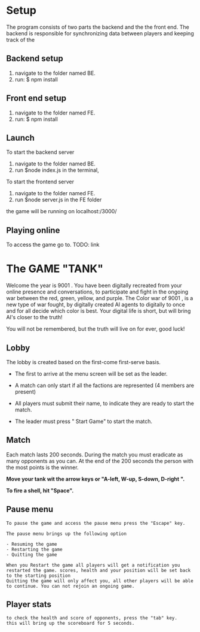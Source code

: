 
# Setup 

The program consists of two parts the backend and the the front end.
The backend is responsible for synchronizing data between players and keeping track of the

## Backend setup

1) navigate to the folder named BE.
2) run: $ npm install

## Front end setup

1) navigate to the folder named FE.
2) run: $ npm install

## Launch

To start the backend server

 1) navigate to the folder named BE.
 2) run $node index.js in the terminal,


To start the frontend server
 1) navigate to the folder named FE.
 2) run $node server.js in the FE folder


the game will be running on localhost:/3000/

## Playing online

To access the game go to. TODO: link


#  The GAME "TANK"

Welcome the year is 9001 . You have been digitally recreated from your online presence and conversations, to participate and fight in the ongoing war between the red, green, yellow, and purple.
The  Color war of 9001 , is a new type of war fought, by digitally created AI agents to digitally to once and for all decide which color is best. Your digital life is short, but will bring AI's closer to the truth!

You will not be remembered, but the truth will live on for ever, good luck!
## Lobby

The lobby is created based on the first-come first-serve basis.

- The first to arrive at the menu screen will be set as the leader.

- A match can only start if all the factions are represented (4 members are present)

- All players must submit their name, to indicate they are ready to start the match.

- The leader must press " Start Game" to start the match.

## Match

Each match lasts 200 seconds.
During the match you must eradicate as many opponents as you can.
At the end of the 200 seconds the person with the most points is the winner.

**Move your tank wit the arrow keys or "A-left, W-up, S-down, D-right  ".**

**To fire a shell, hit "Space".**

## Pause menu
    
    To pause the game and access the pause menu press the "Escape" key. 
    
    The pause menu brings up the following option  

    - Resuming the game
    - Restarting the game 
    - Quitting the game

    When you Restart the game all players will get a notification you restarted the game. scores, health and your position will be set back to the starting position
    Quitting the game will only affect you, all other players will be able to continue. You can not rejoin an ongoing game.
     
## Player stats
    to check the health and score of opponents, press the "tab" key.
    this will bring up the scoreboard for 5 seconds. 